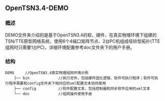 ## OpenTSN3.4-DEMO

### 概述

DEMO文件夹介绍的是基于OpenTSN3.4的软、硬件，在真实物理环境下组建的TSN/TTE原型网络系统，使用6个4端口矩阵节点、2台PC机组成哑铃型拓扑(TTE组网时只需要1台PC)，详细环境配置参考doc文件夹下的用户手册。

### 结构
    DEMO     //OpenTSN3.4真实物理组网环境示例  
		├── bin             //执行文件，包括硬件固化逻辑、软件可执行程序；软件可执行程序需要和config文件夹下相对应的xml配置文本协同使用  
		├── config          //软件配置文本，包括控制器和同步软件应用的xml文本  
		└── doc             //组网操作使用手册  
      
 
